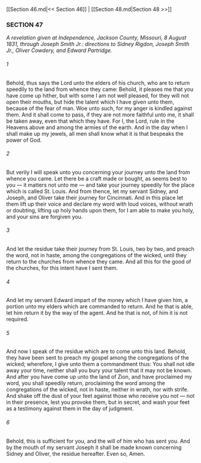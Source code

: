 [[Section 46.md|<< Section 46]]  |  [[Section 48.md|Section 48 >>]]

### SECTION 47

*A revelation given at Independence, Jackson County, Missouri, 8 August 1831, through Joseph Smith Jr.: directions to Sidney Rigdon, Joseph Smith Jr., Oliver Cowdery, and Edward Partridge.*

###### 1
Behold, thus says the Lord unto the elders of his church, who are to return speedily to the land from whence they came: Behold, it pleases me that you have come up hither, but with some I am not well pleased, for they will not open their mouths, but hide the talent which I have given unto them, because of the fear of man. Woe unto such, for my anger is kindled against them. And it shall come to pass, if they are not more faithful unto me, it shall be taken away, even that which they have. For I, the Lord, rule in the Heavens above and among the armies of the earth. And in the day when I shall make up my jewels, all men shall know what it is that bespeaks the power of God.

###### 2
But verily I will speak unto you concerning your journey unto the land from whence you came. Let there be a craft made or bought, as seems best to you — it matters not unto me — and take your journey speedily for the place which is called St. Louis. And from thence, let my servant Sidney, and Joseph, and Oliver take their journey for Cincinnati. And in this place let them lift up their voice and declare my word with loud voices, without wrath or doubting, lifting up holy hands upon them, for I am able to make you holy, and your sins are forgiven you.

###### 3
And let the residue take their journey from St. Louis, two by two, and preach the word, not in haste, among the congregations of the wicked, until they return to the churches from whence they came. And all this for the good of the churches, for this intent have I sent them.

###### 4
And let my servant Edward impart of the money which I have given him, a portion unto my elders which are commanded to return. And he that is able, let him return it by the way of the agent. And he that is not, of him it is not required.

###### 5
And now I speak of the residue which are to come unto this land. Behold, they have been sent to preach my gospel among the congregations of the wicked; wherefore, I give unto them a commandment thus: You shall not idle away your time, neither shall you bury your talent that it may not be known. And after you have come up unto the land of Zion, and have proclaimed my word, you shall speedily return, proclaiming the word among the congregations of the wicked, not in haste, neither in wrath, nor with strife. And shake off the dust of your feet against those who receive you not — not in their presence, lest you provoke them, but in secret, and wash your feet as a testimony against them in the day of judgment.

###### 6
Behold, this is sufficient for you, and the will of him who has sent you. And by the mouth of my servant Joseph it shall be made known concerning Sidney and Oliver, the residue hereafter. Even so, Amen.